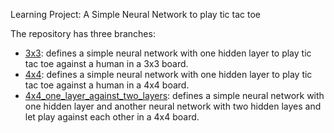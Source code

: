 Learning Project: A Simple Neural Network to play tic tac toe

The repository has three branches:
- [3x3](https://github.com/andreaangiolillo/ttt-rl-r/edit/3x3): defines a simple neural network with one hidden layer to play tic tac toe against a human in a 3x3 board.
- [4x4](https://github.com/andreaangiolillo/ttt-rl-r/edit/4x4): defines a simple neural network with one hidden layer to play tic tac toe against a human in a 4x4 board.
- [4x4_one_layer_against_two_layers](https://github.com/andreaangiolillo/ttt-rl-r/edit/4x4_one_layer_against_two_layers): defines a simple neural network with one hidden layer and another neural network with two hidden layes and let play against each other in a 4x4 board.
